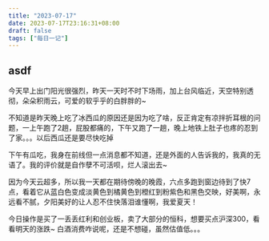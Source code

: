 ```yaml
---
title: "2023-07-17"
date: 2023-07-17T23:16:31+08:00
draft: false
tags: ["每日一记"]
---
```


## asdf


今天早上出门阳光很强烈，昨天一天时不时下场雨，加上台风临近，天空特别透彻，朵朵积雨云，可爱的软乎乎的白胖胖的~

不知道是昨天晚上吃了冰西瓜的原因还是因为吃了啥，反正肯定有凉拌折耳根的问题，一上午跑了2趟，屁股都痛的，下午又跑了一趟，晚上地铁上肚子也疼的忍到了家。。。以后西瓜还是要尽快吃掉

下午有瓜吃，我身在前线但一点消息都不知道，还是外面的人告诉我的，我真的无语了。我的评价就是自作孽不可活呗，烂人滚出去~

因为今天云超多，所以我一天都在期待傍晚的晚霞，六点多跑到窗边待到了快7点，看着它从蓝白色变成淡黄色到橘黄色到橙红到粉紫色和黑色交映，好美啊，永远看不腻，夕阳美好的让人忍不住快落泪谁懂啊，我爱夏天！

今日操作是买了一丢丢红利和创业板，卖了大部分的恒科，想要买点沪深300，看看明天的涨跌~ 白酒消费咋说呢，还是不想碰，虽然估值低。。。
